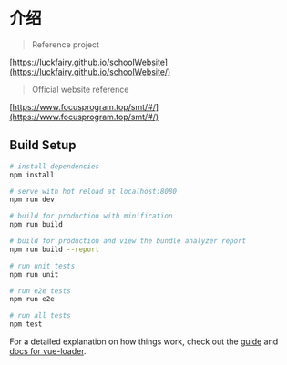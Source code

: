 # 介绍

> Reference project

[https://luckfairy.github.io/schoolWebsite](https://luckfairy.github.io/schoolWebsite/)

> Official website reference

[https://www.focusprogram.top/smt/#/](https://www.focusprogram.top/smt/#/)

## Build Setup

``` bash
# install dependencies
npm install

# serve with hot reload at localhost:8080
npm run dev

# build for production with minification
npm run build

# build for production and view the bundle analyzer report
npm run build --report

# run unit tests
npm run unit

# run e2e tests
npm run e2e

# run all tests
npm test
```

For a detailed explanation on how things work, check out the [guide](http://vuejs-templates.github.io/webpack/) and [docs for vue-loader](http://vuejs.github.io/vue-loader).
